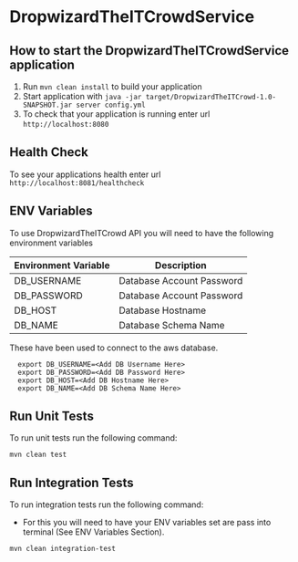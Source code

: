 # DropwizardTheITCrowdService

How to start the DropwizardTheITCrowdService application
---

1. Run `mvn clean install` to build your application
1. Start application with `java -jar target/DropwizardTheITCrowd-1.0-SNAPSHOT.jar server config.yml`
1. To check that your application is running enter url `http://localhost:8080`

Health Check
---

To see your applications health enter url `http://localhost:8081/healthcheck`


ENV Variables
--- 

To use DropwizardTheITCrowd API you will need to have the following environment variables


| Environment Variable | Description               |
|----------------------|---------------------------|
| DB_USERNAME          | Database Account Password |
| DB_PASSWORD          | Database Account Password |
| DB_HOST              | Database Hostname         |
| DB_NAME              | Database Schema Name      |


These have been used to connect to the aws database.

```shell
  export DB_USERNAME=<Add DB Username Here>  
  export DB_PASSWORD=<Add DB Password Here>  
  export DB_HOST=<Add DB Hostname Here>  
  export DB_NAME=<Add DB Schema Name Here>  
```

Run Unit Tests
---

To run unit tests run the following command:

```shell
mvn clean test
```

Run Integration Tests
---

To run integration tests run the following command:

- For this you will need to have your ENV variables set are pass into terminal (See ENV Variables Section).

```shell
mvn clean integration-test
```